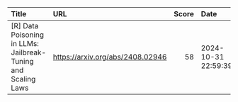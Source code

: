 | Title                                                         | URL                              |   Score | Date                |
|:--------------------------------------------------------------|:---------------------------------|--------:|:--------------------|
| [R] Data Poisoning in LLMs: Jailbreak-Tuning and Scaling Laws | https://arxiv.org/abs/2408.02946 |      58 | 2024-10-31 22:59:39 |
